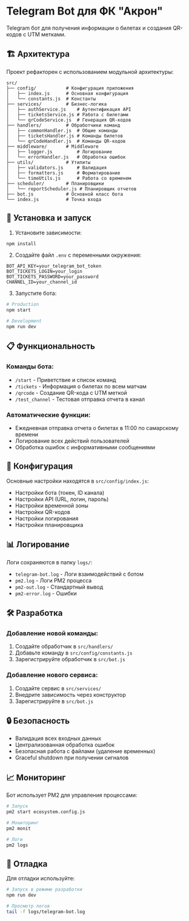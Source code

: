 # Telegram Bot для ФК "Акрон"

Telegram бот для получения информации о билетах и создания QR-кодов с UTM метками.

## 🏗️ Архитектура

Проект рефакторен с использованием модульной архитектуры:

```
src/
├── config/           # Конфигурация приложения
│   ├── index.js      # Основная конфигурация
│   └── constants.js  # Константы
├── services/         # Бизнес-логика
│   ├── authService.js    # Аутентификация API
│   ├── ticketsService.js # Работа с билетами
│   └── qrCodeService.js  # Генерация QR-кодов
├── handlers/         # Обработчики команд
│   ├── commonHandler.js  # Общие команды
│   ├── ticketsHandler.js # Команды билетов
│   └── qrCodeHandler.js  # Команды QR-кодов
├── middleware/       # Middleware
│   ├── logger.js         # Логирование
│   └── errorHandler.js   # Обработка ошибок
├── utils/            # Утилиты
│   ├── validators.js     # Валидация
│   ├── formatters.js     # Форматирование
│   └── timeUtils.js      # Работа со временем
├── scheduler/        # Планировщики
│   └── reportScheduler.js # Планировщик отчетов
├── bot.js            # Основной класс бота
└── index.js          # Точка входа
```

## 🚀 Установка и запуск

1. Установите зависимости:

```bash
npm install
```

2. Создайте файл `.env` с переменными окружения:

```env
BOT_API_KEY=your_telegram_bot_token
BOT_TICKETS_LOGIN=your_login
BOT_TICKETS_PASSWORD=your_password
CHANNEL_ID=your_channel_id
```

3. Запустите бота:

```bash
# Production
npm start

# Development
npm run dev
```

## 📋 Функциональность

### Команды бота:

- `/start` - Приветствие и список команд
- `/tickets` - Информация о билетах по всем матчам
- `/qrcode` - Создание QR-кода с UTM меткой
- `/test_channel` - Тестовая отправка отчета в канал

### Автоматические функции:

- Ежедневная отправка отчета о билетах в 11:00 по самарскому времени
- Логирование всех действий пользователей
- Обработка ошибок с информативными сообщениями

## 🔧 Конфигурация

Основные настройки находятся в `src/config/index.js`:

- Настройки бота (токен, ID канала)
- Настройки API (URL, логин, пароль)
- Настройки временной зоны
- Настройки QR-кодов
- Настройки логирования
- Настройки планировщика

## 📊 Логирование

Логи сохраняются в папку `logs/`:

- `telegram-bot.log` - Логи взаимодействий с ботом
- `pm2.log` - Логи PM2 процесса
- `pm2-out.log` - Стандартный вывод
- `pm2-error.log` - Ошибки

## 🛠️ Разработка

### Добавление новой команды:

1. Создайте обработчик в `src/handlers/`
2. Добавьте команду в `src/config/constants.js`
3. Зарегистрируйте обработчик в `src/bot.js`

### Добавление нового сервиса:

1. Создайте сервис в `src/services/`
2. Внедрите зависимость через конструктор
3. Зарегистрируйте в `src/bot.js`

## 🔒 Безопасность

- Валидация всех входных данных
- Централизованная обработка ошибок
- Безопасная работа с файлами (удаление временных)
- Graceful shutdown при получении сигналов

## 📈 Мониторинг

Бот использует PM2 для управления процессами:

```bash
# Запуск
pm2 start ecosystem.config.js

# Мониторинг
pm2 monit

# Логи
pm2 logs
```

## 🐛 Отладка

Для отладки используйте:

```bash
# Запуск в режиме разработки
npm run dev

# Просмотр логов
tail -f logs/telegram-bot.log
```
